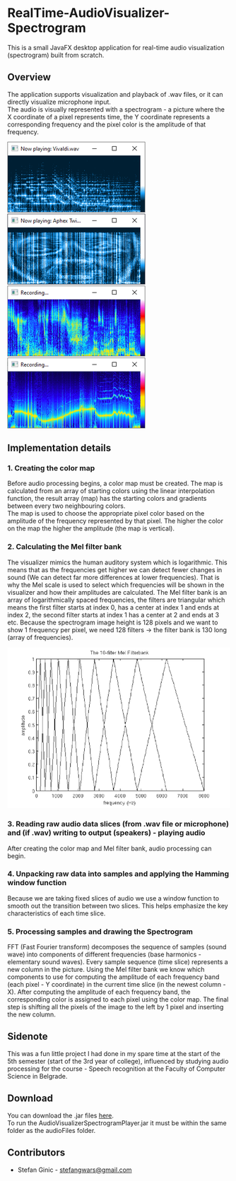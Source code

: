 # RealTime-AudioVisualizer-Spectrogram
This is a small JavaFX desktop application for real-time audio visualization (spectrogram) built from scratch.

## Overview
The application supports visualization and playback of .wav files, or it can directly visualize microphone input.
<br>The audio is visually represented with a spectrogram - a picture where the X coordinate of a pixel represents time, the Y coordinate represents a corresponding frequency and the pixel color is the amplitude of that frequency.

![Alt text](images/player.png?raw=true "Playing Vivaldi")
![Alt text](images/aphex.png?raw=true "Aphex Twin Equation")
![Alt text](images/mic.png?raw=true "Random talk")
![Alt text](images/whistle.png?raw=true "Whistling")

## Implementation details
### 1. Creating the color map
Before audio processing begins, a color map must be created. The map is calculated from an array of starting colors using the linear interpolation function, the result array (map) has the starting colors and gradients between every two neighbouring colors. <br>The map is used to choose the appropriate pixel color based on the amplitude of the frequency represented by that pixel. The higher the color on the map the higher the amplitude (the map is vertical).

### 2. Calculating the Mel filter bank
The visualizer mimics the human auditory system which is logarithmic. This means that as the frequencies get higher we can detect fewer changes in sound (We can detect far more differences at lower frequencies). That is why the Mel scale is used to select which frequencies will be shown in the visualizer and how their amplitudes are calculated. The Mel filter bank is an array of logarithmically spaced frequencies, the filters are triangular which means the first filter starts at index 0, has a center at index 1 and ends at index 2, the second filter starts at index 1 has a center at 2 and ends at 3 etc. Because the spectrogram image height is 128 pixels and we want to show 1 frequency per pixel, we need 128 filters -> the filter bank is 130 long (array of frequencies).

![Alt text](images/melbank.png?raw=true "")

### 3. Reading raw audio data slices (from .wav file or microphone) and (if .wav) writing to output (speakers) - playing audio
After creating the color map and Mel filter bank, audio processing can begin.

### 4. Unpacking raw data into samples and applying the Hamming window function
Because we are taking fixed slices of audio we use a window function to smooth out the transition between two slices. This helps emphasize the key characteristics of each time slice.

### 5. Processing samples and drawing the Spectrogram
FFT (Fast Fourier transform) decomposes the sequence of samples (sound wave) into components of different frequencies (base harmonics - elementary sound waves). Every sample sequence (time slice) represents a new column in the picture. Using the Mel filter bank we know which components to use for computing the amplitude of each frequency band (each pixel - Y coordinate) in the current time slice (in the newest column - X). After computing the amplitude of each frequency band, the corresponding color is assigned to each pixel using the color map. The final step is shifting all the pixels of the image to the left by 1 pixel and inserting the new column.

## Sidenote
This was a fun little project I had done in my spare time at the start of the 5th semester (start of the 3rd year of college), influenced by studying audio processing for the course - Speech recognition at the Faculty of Computer Science in Belgrade.

## Download
You can download the .jar files [here](downloads).<br>
To run the AudioVisualizerSpectrogramPlayer.jar it must be within the same folder as the audioFiles folder.

## Contributors
- Stefan Ginic - <stefangwars@gmail.com>
